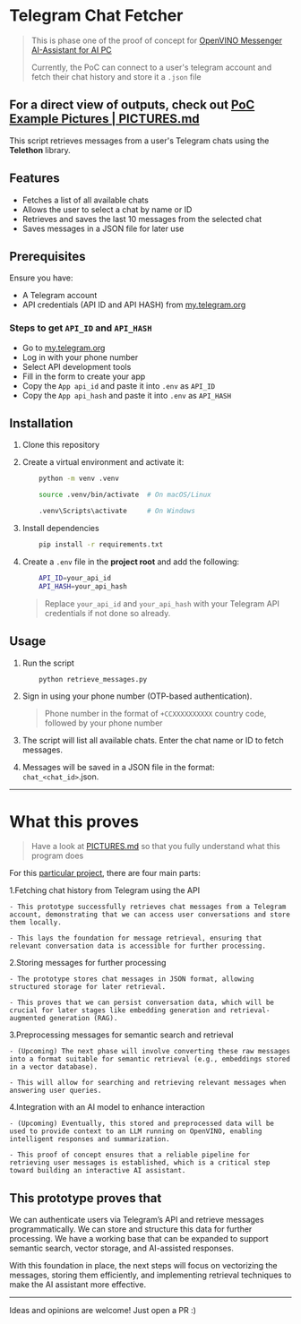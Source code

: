 # Telegram Chat Fetcher

> This is phase one of the proof of concept for [OpenVINO Messenger AI-Assistant for AI PC](https://github.com/openvinotoolkit/openvino/wiki/Google-Summer-Of-Code#2-openvino-messenger-ai-assistant-for-an-ai-pc)
>
> Currently, the PoC can connect to a user's telegram account and fetch their chat history and store it a `.json` file

## For a direct view of outputs, check out [PoC Example Pictures | PICTURES.md]()

This script retrieves messages from a user's Telegram chats using the **Telethon** library.

## Features

- Fetches a list of all available chats
- Allows the user to select a chat by name or ID
- Retrieves and saves the last 10 messages from the selected chat
- Saves messages in a JSON file for later use

## Prerequisites

Ensure you have:

- A Telegram account
- API credentials (API ID and API HASH) from [my.telegram.org](https://my.telegram.org)

### Steps to get `API_ID` and `API_HASH`

- Go to [my.telegram.org](https://my.telegram.org)
- Log in with your phone number
- Select API development tools
- Fill in the form to create your app
- Copy the `App api_id` and paste it into `.env` as `API_ID`
- Copy the `App api_hash` and paste it into `.env` as `API_HASH`

## Installation

1. Clone this repository
2. Create a virtual environment and activate it:

    ```sh
        python -m venv .venv
    ```

    ```sh
        source .venv/bin/activate  # On macOS/Linux
    ```

    ```sh
        .venv\Scripts\activate     # On Windows
    ```

3. Install dependencies

    ```sh
        pip install -r requirements.txt
    ```

4. Create a `.env` file in the **project root** and add the following:

    ```sh
        API_ID=your_api_id
        API_HASH=your_api_hash
    ```

    > Replace `your_api_id` and `your_api_hash` with your Telegram API credentials if not done so already.

## Usage

1. Run the script

    ```sh
        python retrieve_messages.py
    ```

2. Sign in using your phone number (OTP-based authentication).
    > Phone number in the format of `+CCXXXXXXXXXX` country code, followed by your phone number
3. The script will list all available chats. Enter the chat name or ID to fetch messages.
4. Messages will be saved in a JSON file in the format: `chat_<chat_id>`.json.

___

# What this proves

> Have a look at [PICTURES.md]() so that you fully understand what this program does

For this [particular project](https://github.com/openvinotoolkit/openvino/wiki/Google-Summer-Of-Code#2-openvino-messenger-ai-assistant-for-an-ai-pc),
there are four main parts:

1.Fetching chat history from Telegram using the API

    - This prototype successfully retrieves chat messages from a Telegram account, demonstrating that we can access user conversations and store them locally.

    - This lays the foundation for message retrieval, ensuring that relevant conversation data is accessible for further processing.

2.Storing messages for further processing

    - The prototype stores chat messages in JSON format, allowing structured storage for later retrieval.

    - This proves that we can persist conversation data, which will be crucial for later stages like embedding generation and retrieval-augmented generation (RAG).

3.Preprocessing messages for semantic search and retrieval

    - (Upcoming) The next phase will involve converting these raw messages into a format suitable for semantic retrieval (e.g., embeddings stored in a vector database).

    - This will allow for searching and retrieving relevant messages when answering user queries.

4.Integration with an AI model to enhance interaction

    - (Upcoming) Eventually, this stored and preprocessed data will be used to provide context to an LLM running on OpenVINO, enabling intelligent responses and summarization.

    - This proof of concept ensures that a reliable pipeline for retrieving user messages is established, which is a critical step toward building an interactive AI assistant.


## This prototype proves that

We can authenticate users via Telegram’s API and retrieve messages programmatically.
We can store and structure this data for further processing.
We have a working base that can be expanded to support semantic search, vector storage, and AI-assisted responses.

With this foundation in place, the next steps will focus on vectorizing the messages, storing them efficiently, and implementing retrieval techniques to make the AI assistant more effective.

---

Ideas and opinions are welcome!
Just open a PR :)